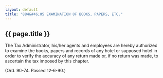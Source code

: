 ```yaml
---
layout: default 
title: "884&#46;05 EXAMINATION OF BOOKS, PAPERS, ETC."
---
```


{{ page.title }}
----------------

The Tax Administrator, his/her agents and employees are hereby
authorized to examine the books, papers and records of any hotel or
supposed hotel in order to verify the accuracy of any return made or, if
no return was made, to ascertain the tax imposed by this chapter.

(Ord. 90-74. Passed 12-6-90.)
